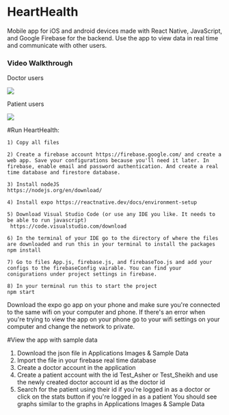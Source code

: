 # HeartHealth
Mobile app for iOS and android devices made with React Native, JavaScript, and Google Firebase for the backend. Use the app to view data in real time and communicate with other users.

### Video Walkthrough


Doctor users

![](https://i.imgur.com/oSErifB.gif)



Patient users

![](https://i.imgur.com/9l6aBon.gif)



#Run HeartHealth:

	1) Copy all files

	2) Create a firebase account https://firebase.google.com/ and create a web app. Save your configurations because you'll need it later. In firebase, enable email and password authentication. And create a real time database and firestore database.
	
	3) Install nodeJS 
	https://nodejs.org/en/download/

	4) Install expo https://reactnative.dev/docs/environment-setup
  
	5) Download Visual Studio Code (or use any IDE you like. It needs to be able to run javascript)
	 https://code.visualstudio.com/download

	6) In the terminal of your IDE go to the directory of where the files are downloaded and run this in your terminal to install the packages
	npm install

	7) Go to files App.js, firebase.js, and firebaseToo.js and add your configs to the firebaseConfig vairable. You can find your conigurations under project settings in firebase.
	
	8) In your terminal run this to start the project
	npm start

Download the expo go app on your phone and make sure you're connected to the same wifi on your computer and phone. 
If there's an error when you're trying to view the app on your phone go to your wifi settings on your computer and change the network to private. 


#View the app with sample data
1) Download the json file in Applications Images & Sample Data
2) Import the file in your firebase real time database
3) Create a doctor account in the application
4) Create a patient account with the id Test_Asher or Test_Sheikh and use the newly created doctor account id as the doctor id
5) Search for the patient using their id if you're logged in as a doctor or click on the stats button if you're logged in as a patient
You should see graphs similar to the graphs in Applications Images & Sample Data